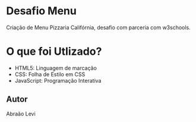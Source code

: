 # Desafio Menu 
Criação  de Menu Pizzaria Califórnia, desafio com parceria com w3schools.

# O que foi Utlizado?
- HTML5: Linguagem de marcação 
- CSS: Folha de Estilo em CSS
- JavaScript: Programação Interativa 

## Autor
Abraão Levi
